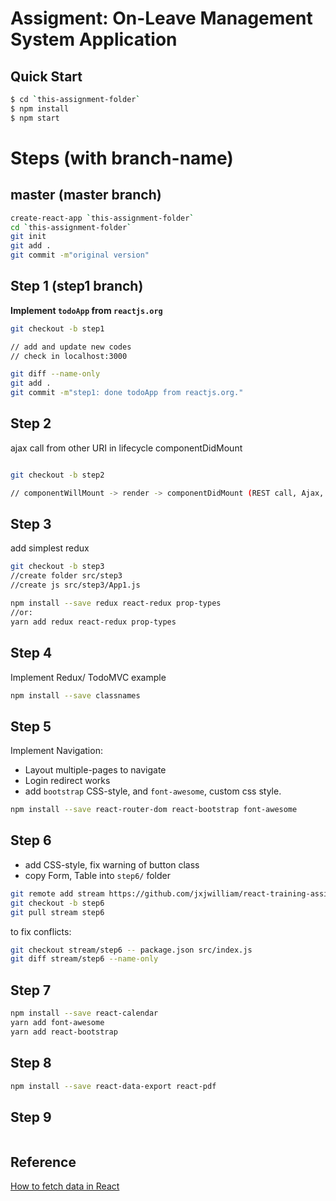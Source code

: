 Assigment: On-Leave Management System Application
==================================================


Quick Start
------------

```bash
$ cd `this-assignment-folder`
$ npm install
$ npm start
```

Steps (with branch-name)
========================

master (master branch)
-----------------------

```bash
create-react-app `this-assignment-folder`
cd `this-assignment-folder`
git init 
git add .
git commit -m"original version"
```

Step 1 (step1 branch)
----------------------

**Implement `todoApp` from `reactjs.org`**

```bash
git checkout -b step1

// add and update new codes
// check in localhost:3000

git diff --name-only
git add .
git commit -m"step1: done todoApp from reactjs.org."
```


Step 2
------

ajax call from other URI in lifecycle componentDidMount

```bash

git checkout -b step2

// componentWillMount -> render -> componentDidMount (REST call, Ajax, Promise) ... componentWillUnMount -> componentDidUnMount
```

Step 3
-------

add simplest redux

```bash
git checkout -b step3
//create folder src/step3
//create js src/step3/App1.js

npm install --save redux react-redux prop-types
//or:
yarn add redux react-redux prop-types
```

Step 4
-------

Implement Redux/ TodoMVC example

```bash
npm install --save classnames 

```

Step 5
------

Implement Navigation:
- Layout multiple-pages to navigate
- Login redirect works
- add `bootstrap` CSS-style, and `font-awesome`, custom css style.

```bash
npm install --save react-router-dom react-bootstrap font-awesome

```

Step 6
------

- add CSS-style, fix warning of button class
- copy Form, Table into `step6/` folder

```bash
git remote add stream https://github.com/jxjwilliam/react-training-assignment.git
git checkout -b step6
git pull stream step6
```

to fix conflicts:

```bash
git checkout stream/step6 -- package.json src/index.js
git diff stream/step6 --name-only
```

Step 7
------

```bash
npm install --save react-calendar
yarn add font-awesome
yarn add react-bootstrap
```

Step 8
------

```bash
npm install --save react-data-export react-pdf

```

Step 9
-------

```bash

```


Reference
-----------

[How to fetch data in React](https://www.robinwieruch.de/react-fetching-data/)
